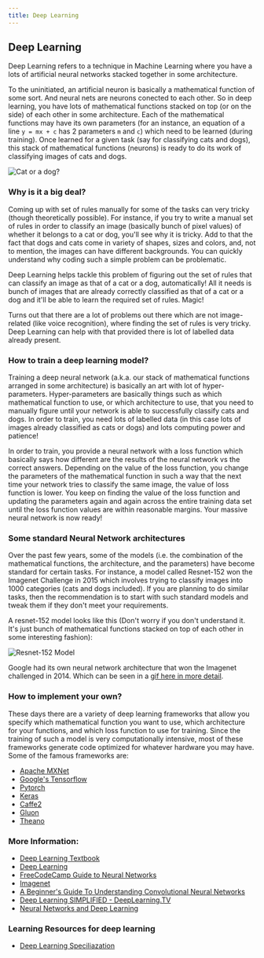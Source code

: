 ```yaml
---
title: Deep Learning
---
```

## Deep Learning
Deep Learning refers to a technique in Machine Learning where you have a lots of artificial neural networks stacked together in some architecture.

To the uninitiated, an artificial neuron is basically a mathematical function of some sort. And neural nets are neurons conected to each other.  So in deep learning, you have lots of mathematical functions stacked on top (or on the side) of each other in some architecture. Each of the mathematical functions may have its own parameters (for an instance, an equation of a line `y = mx + c` has 2 parameters `m` and `c`) which need to be learned (during training). Once learned for a given task (say for classifying cats and dogs), this stack of mathematical functions (neurons) is ready to do its work of classifying images of cats and dogs.

![Cat or a dog?](https://image.slidesharecdn.com/deeplearningfromanoviceperspective-150811155203-lva1-app6891/95/deep-learning-from-a-novice-perspective-3-638.jpg?cb=1439308391)

### Why is it a big deal?
Coming up with set of rules manually for some of the tasks can very tricky (though theoretically possible). For instance, if you try to write a manual set of rules in order to classify an image (basically bunch of pixel values) of whether it belongs to a cat or dog, you'll see why it is tricky. Add to that the fact that dogs and cats come in variety of shapes, sizes and colors, and, not to mention, the images can have different backgrounds. You can quickly understand why coding such a simple problem can be problematic.

Deep Learning helps tackle this problem of figuring out the set of rules that can classify an image as that of a cat or a dog, automatically! All it needs is bunch of images that are already correctly classified as that of a cat or a dog and it'll be able to learn the required set of rules. Magic!

Turns out that there are a lot of problems out there which are not image-related (like voice recognition), where finding the set of rules is very tricky. Deep Learning can help with that provided there is lot of labelled data already present.

### How to train a deep learning model?
Training a deep neural network (a.k.a. our stack of mathematical functions arranged in some architecture) is basically an art with lot of hyper-parameters. Hyper-parameters are basically things such as which mathematical function to use, or which architecture to use, that you need to manually figure until your network is able to successfully classify cats and dogs. In order to train, you need lots of labelled data (in this case lots of images already classified as cats or dogs) and lots computing power and patience!

In order to train, you provide a neural network with a loss function which basically says how different are the results of the neural network vs the correct answers. Depending on the value of the loss function, you change the parameters of the mathematical function in such a way that the next time your network tries to classify the same image, the value of loss function is lower. You keep on finding the value of the loss function and updating the parameters again and again across the entire training data set until the loss function values are within reasonable margins. Your massive neural network is now ready!

### Some standard Neural Network architectures
Over the past few years, some of the models (i.e. the combination of the mathematical functions, the architecture, and the parameters) have become standard for certain tasks. For instance, a model called Resnet-152 won the Imagenet Challenge in 2015 which involves trying to classify images into 1000 categories (cats and dogs included). If you are planning to do similar tasks, then the recommendation is to start with such standard models and tweak them if they don't meet your requirements.

A resnet-152 model looks like this (Don't worry if you don't understand it. It's just bunch of mathematical functions stacked on top of each other in some interesting fashion):

![Resnet-152 Model](https://adeshpande3.github.io/assets/ResNet.gif)


Google had its own neural network architecture that won the Imagenet challenged in 2014. Which can be seen in a <a href="https://adeshpande3.github.io/assets/GoogleNet.gif">gif here in more detail</a>.


### How to implement your own?
These days there are a variety of deep learning frameworks that allow you specify which mathematical function you want to use, which architecture for your functions, and which loss function to use for training. Since the training of such a model is very computationally intensive, most of these frameworks generate code optimized for whatever hardware you may have. Some of the famous frameworks are:

* <a href="https://mxnet.incubator.apache.org/">Apache MXNet</a>
* <a href="https://www.tensorflow.org/">Google's Tensorflow</a>
* <a href="http://pytorch.org//">Pytorch</a>
* <a href="https://keras.io/">Keras</a>
* <a href="https://caffe2.ai/">Caffe2</a>
* <a href="https://github.com/gluon-api/gluon-api/">Gluon</a>
* <a href="http://deeplearning.net/software/theano/">Theano</a>

### More Information:
* <a href="http://www.deeplearningbook.org">Deep Learning Textbook</a> 
* <a href="https://en.wikipedia.org/wiki/Deep_learning">Deep Learning</a>
* <a href="https://github.com/freeCodeCamp/guides/blob/master/src/pages/machine-learning/neural-networks/index.md">FreeCodeCamp Guide to Neural Networks</a>
* <a href="http://image-net.org/">Imagenet</a>
* <a href="https://adeshpande3.github.io/adeshpande3.github.io/A-Beginner's-Guide-To-Understanding-Convolutional-Neural-Networks/">A Beginner's Guide To Understanding Convolutional Neural Networks</a>
* <a href="https://www.youtube.com/playlist?list=PLjJh1vlSEYgvGod9wWiydumYl8hOXixNu">Deep Learning SIMPLIFIED - DeepLearning.TV</a>
* <a href="http://neuralnetworksanddeeplearning.com"> Neural Networks and Deep Learning</a>

### Learning Resources for deep learning 
* <a href="https://www.coursera.org/specializations/deep-learning">Deep Learning Speciliazation</a> 

